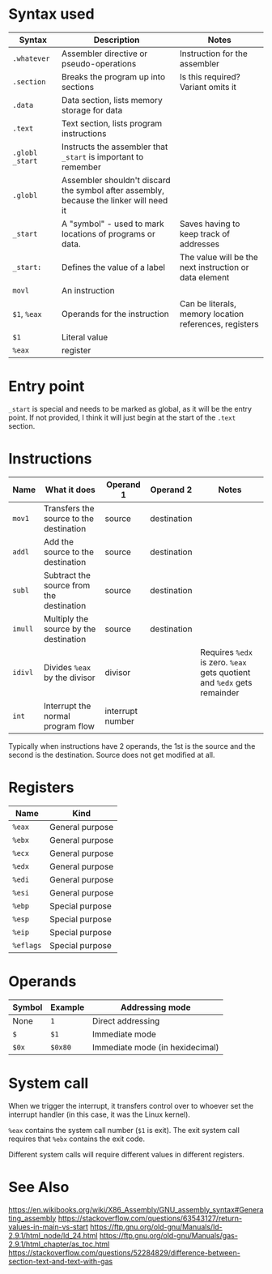 # Syntax used

| Syntax          | Description                                                                            | Notes                                                  |
| --------------- | -------------------------------------------------------------------------------------- | ------------------------------------------------------ |
| `.whatever`     | Assembler directive or pseudo-operations                                               | Instruction for the assembler                          |
| `.section`      | Breaks the program up into sections                                                    | Is this required? Variant omits it                     |
| `.data`         | Data section, lists memory storage for data                                            |                                                        |
| `.text`         | Text section, lists program instructions                                               |                                                        |
| `.globl _start` | Instructs the assembler that `_start` is important to remember                         |                                                        |
| `.globl`        | Assembler shouldn't discard the symbol after assembly, because the linker will need it |                                                        |
| `_start`        | A "symbol" - used to mark locations of programs or data.                               | Saves having to keep track of addresses                |
| `_start:`       | Defines the value of a label                                                           | The value will be the next instruction or data element |
| `movl`          | An instruction                                                                         |                                                        |
| `$1`, `%eax`    | Operands for the instruction                                                           | Can be literals, memory location references, registers |
| `$1`            | Literal value                                                                          |                                                        |
| `%eax`          | register                                                                               |                                                        |

# Entry point

`_start` is special and needs to be marked as global, as it will be the entry point. If not provided, I think it will just begin at the start of the `.text` section.

# Instructions

| Name    | What it does                             | Operand 1        | Operand 2   | Notes                                                                   |
| ------- | ---------------------------------------- | ---------------- | ----------- | ----------------------------------------------------------------------- |
| `mov1`  | Transfers the source to the destination  | source           | destination |                                                                         |
| `addl`  | Add the source to the destination        | source           | destination |                                                                         |
| `subl`  | Subtract the source from the destination | source           | destination |                                                                         |
| `imull` | Multiply the source by the destination   | source           | destination |                                                                         |
| `idivl` | Divides `%eax` by the divisor            | divisor          |             | Requires `%edx` is zero. `%eax` gets quotient and `%edx` gets remainder |
| `int`   | Interrupt the normal program flow        | interrupt number |             |                                                                         |

Typically when instructions have 2 operands, the 1st is the source and the second is the destination. Source does not get modified at all.

# Registers

| Name      | Kind            |
| --------- | --------------- |
| `%eax`    | General purpose |
| `%ebx`    | General purpose |
| `%ecx`    | General purpose |
| `%edx`    | General purpose |
| `%edi`    | General purpose |
| `%esi`    | General purpose |
| `%ebp`    | Special purpose |
| `%esp`    | Special purpose |
| `%eip`    | Special purpose |
| `%eflags` | Special purpose |

# Operands

| Symbol | Example | Addressing mode                 |
| ------ | ------- | ------------------------------- |
| None   | `1`     | Direct addressing               |
| `$`    | `$1`    | Immediate mode                  |
| `$0x`  | `$0x80` | Immediate mode (in hexidecimal) |

# System call

When we trigger the interrupt, it transfers control over to whoever set the interrupt handler (in this case, it was the Linux kernel).

`%eax` contains the system call number (`$1` is exit). The exit system call requires that `%ebx` contains the exit code.

Different system calls will require different values in different registers.

# See Also

https://en.wikibooks.org/wiki/X86_Assembly/GNU_assembly_syntax#Generating_assembly
https://stackoverflow.com/questions/63543127/return-values-in-main-vs-start
https://ftp.gnu.org/old-gnu/Manuals/ld-2.9.1/html_node/ld_24.html
https://ftp.gnu.org/old-gnu/Manuals/gas-2.9.1/html_chapter/as_toc.html
https://stackoverflow.com/questions/52284829/difference-between-section-text-and-text-with-gas
